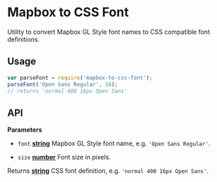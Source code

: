 # Mapbox to CSS Font

Utility to convert Mapbox GL Style font names to CSS compatible font definitions.

## Usage

```js
var parseFont = require('mapbox-to-css-font');
parseFont('Open Sans Regular', 16);
// returns 'normal 400 16px Open Sans'
```

## API

**Parameters**

-  `font` **[string](https://developer.mozilla.org/en-US/docs/Web/JavaScript/Reference/Global_Objects/String)** Mapbox GL Style font name, e.g. `'Open Sans Regular'`.

-  `size` **[number](https://developer.mozilla.org/en-US/docs/Web/JavaScript/Reference/Global_Objects/Number)** Font size in pixels.

Returns **[string](https://developer.mozilla.org/en-US/docs/Web/JavaScript/Reference/Global_Objects/String)** CSS font definition, e.g. `'normal 400 16px Open Sans'`.
